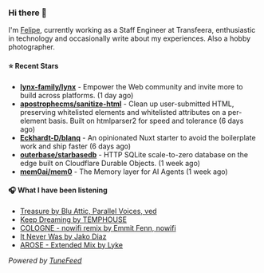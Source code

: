 ### Hi there 👋

I'm [Felipe](https://felipevm.com), currently working as a Staff Engineer at Transfeera, enthusiastic in technology and occasionally write about my experiences. Also a hobby photographer.

#### ⭐ Recent Stars
- **[lynx-family/lynx](https://github.com/lynx-family/lynx)** - Empower the Web community and invite more to build across platforms. (1 day ago)
- **[apostrophecms/sanitize-html](https://github.com/apostrophecms/sanitize-html)** - Clean up user-submitted HTML, preserving whitelisted elements and whitelisted attributes on a per-element basis. Built on htmlparser2 for speed and tolerance (6 days ago)
- **[Eckhardt-D/blanq](https://github.com/Eckhardt-D/blanq)** - An opinionated Nuxt starter to avoid the boilerplate work and ship faster (6 days ago)
- **[outerbase/starbasedb](https://github.com/outerbase/starbasedb)** - HTTP SQLite scale-to-zero database on the edge built on Cloudflare Durable Objects. (1 week ago)
- **[mem0ai/mem0](https://github.com/mem0ai/mem0)** - The Memory layer for AI Agents (1 week ago)

#### 🎧 What I have been listening
- [Treasure by Blu Attic, Parallel Voices, ved](https://open.spotify.com/track/4TaeMT5Z7pKKIAVsWIJVBU)
- [Keep Dreaming by TEMPHOUSE](https://open.spotify.com/track/3eQpjaCKDqSlwjXZxRSXdo)
- [COLOGNE - nowifi remix by Emmit Fenn, nowifi](https://open.spotify.com/track/7gemOlL65f2bEm9dyeFKfx)
- [It Never Was by Jako Diaz](https://open.spotify.com/track/2yiu7D27AoxZ6zvWYD3esy)
- [AROSE - Extended Mix by Lyke](https://open.spotify.com/track/15TDCivmjhmQL1VER0cV8L)

_Powered by [TuneFeed](https://tunefeed.app?ref=github.com)_
